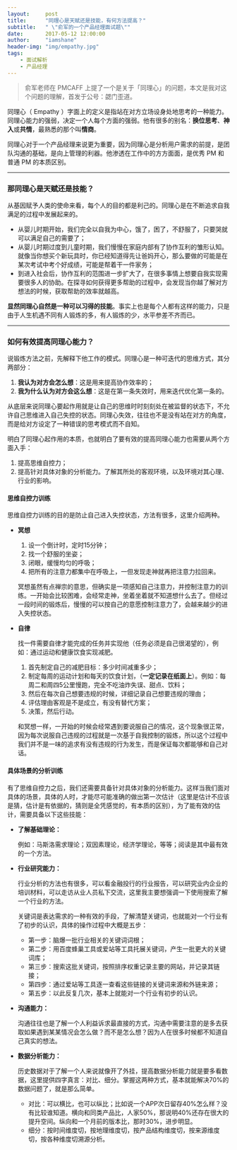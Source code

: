 ```yaml
---
layout:     post
title:      "同理心是天赋还是技能，有何方法提高？"
subtitle:   " \"俞军的一个产品经理面试题\""
date:       2017-05-12 12:00:00
author:     "iamshane"
header-img: "img/empathy.jpg"
tags:
    - 面试解析
    - 产品经理
---
```



>俞军老师在 PMCAFF 上提了一个是关于「同理心」的问题，本文是我对这个问题的理解，首发于公号：勰门歪道。


同理心（ Empathy ）字面上的定义是指站在对方立场设身处地思考的一种能力。同理心能力的强弱，决定一个人每个方面的强弱。他有很多的别名：**换位思考**、**神入**或**共情**，最熟悉的那个叫**情商**。

同理心对于一个产品经理来说更为重要，因为同理心是分析用户需求的前提，是团队沟通的基础，是向上管理的利器。他渗透在工作中的方方面面，是优秀 PM 和普通 PM 的本质区别。

---

### 那同理心是天赋还是技能？

从基因赋予人类的使命来看，每个人的目的都是利己的。同理心是在不断追求自我满足的过程中发展起来的。
- 从婴儿时期开始，我们完全以自我为中心，饿了，困了，不舒服了，只要哭就可以满足自己的需要了；
- 从婴儿时期过度到儿童时期，我们慢慢在家庭内部有了协作互利的雏形认知。就像当你想买个新玩具时，你已经知道得先让爸妈开心，那么要做的可能是在某次考试中考个好成绩，可能是帮着干一件家务；
- 到进入社会后，协作互利的范围进一步扩大了，在很多事情上想要自我实现需要很多人的协助。在探寻如何获得更多帮助的过程中，会发现当你越了解对方想法的时候，获取帮助的效率就越高。

**显然同理心自然是一种可以习得的技能**。事实上也是每个人都有这样的能力，只是由于人生机遇不同有人锻炼的多，有人锻炼的少，水平参差不齐而已。

---

### 如何有效提高同理心能力？

说锻炼方法之前，先解释下他工作的模式。同理心是一种可迭代的思维方式，其分两部分：
1. **我认为对方会怎么想**：这是用来提高协作效率的；
2. **我为什么认为对方会这么想**：这是在第一条失效时，用来迭代优化第一条的。


从底层来说同理心要起作用就是让自己的思维时时刻刻处在被监督的状态下，不允许自己思维进入自己失控的状态。同理心失效，往往也不是没有站在对方的角度，而是给对方设定了一种错误的思考模式而不自知。

明白了同理心起作用的本质，也就明白了要有效的提高同理心能力也需要从两个方面入手：
1. 提高思维自控力；
2. 提高针对具体对象的分析能力。了解其所处的客观环境，以及环境对其心理、行业的影响。

#### 思维自控力训练

思维自控力训练的目的是防止自己进入失控状态，方法有很多，这里介绍两种。

- __冥想__
    1. 设一个倒计时，定时15分钟；
    2. 找一个舒服的坐姿；
    3. 闭眼，缓慢均匀的呼吸；
    4. 把所有的注意力都集中在呼吸上，一但发现走神就再把注意力拉回来。
    
    冥想虽然有点禅宗的意思，但确实是一项感知自己注意力，并控制注意力的训练。一开始会比较困难，会经常走神，坐着坐着就不知道想什么去了。但经过一段时间的锻炼后，慢慢的可以按自己的意愿控制注意力了，会越来越少的进入失控状态。

- __自律__
    
    找一件需要自律才能完成的任务并实现他（任务必须是自己很渴望的），例如：通过运动和健康饮食实现减肥。
    1. 首先制定自己的减肥目标：多少时间减重多少；
    2. 制定每周的运动计划和每天的饮食计划，（**一定记录在纸面上**）。例如：每周二和周四5公里慢跑，完全不吃油炸失误、甜点、饮料；
    3. 然后在每次自己想要违规的时候，详细记录自己想要违规的理由；
    4. 评估理由客观是不是成立，有没有替代方案；
    5. 决策，然后行动。
    
    和冥想一样，一开始的时候会经常遇到要说服自己的情况，这个现象很正常，因为每次说服自己违规的过程就是一次基于自我控制的锻炼，所以这个过程中我们并不是一味的追求有没有违规的行为发生，而是保证每次都能够和自己对话。

#### 具体场景的分析训练

有了思维自控力之后，我们还需要具备针对具体对象的分析能力。这样当我们面对具体的场景，具体的人时，才能尽可能准确的做出第一次估计（这里是估计不应该是猜，估计是有依据的，猜则是全凭感觉的，有本质的区别），为了能有效的估计，需要具备以下这些技能：

+ __了解基础理论：__
    
    例如：马斯洛需求理论；双因素理论，经济学理论，等等；阅读是其中最有效的一个方法。

+ __行业研究能力：__
    
    行业分析的方法也有很多，可以看金融投行的行业报告，可以研究业内企业的培训材料，可以走访从业人员私下交流，这里我主要想强调一下使用搜索了解一个行业的方法。

    关键词是表达需求的一种有效的手段，了解清楚关键词，也就能对一个行业有了初步的认识，具体的操作过程中大概是五步：
    * 第一步：脑爆一批行业相关的关键词词根；
    * 第二步：用百度蜂巢工具或爱站等工具托展关键词，产生一批更大的关键词库；
    * 第三步：搜索这批关键词，按照排序权重记录主要的网站，并记录其链接；
    * 第四步：通过爱站等工具逐一查看这些链接的关键词来源和外链来源；
    * 第五步：以此反复几次，基本上就能对一个行业有初步的认识。

+ __沟通能力：__

    沟通往往也是了解一个人利益诉求最直接的方式，沟通中需要注意的是多去获取如果遇到某某情况会怎么做？而不是怎么想？因为人在很多时候都不知道自己真实的想法。

+ __数据分析能力：__
    
    历史数据对于了解一个人来说就像开了外挂，提高数据分析能力就是要多看数据，这里提供四字真言：对比、细分。掌握这两种方式，基本就能解决70%的数据问题了，就是那么简单。
    * 对比：可以横比，也可以纵比；比如说一个APP次日留存40%怎么样？没有比较谁知道。横向和同类产品比，人家50%，那说明40%还存在很大的提升空间。纵向和一个月前的版本比，那时30%，进步明显。
    * 细分：按时间维度切，按地理维度切，按产品结构维度切，按来源维度切，按各种维度切溯源分析。








